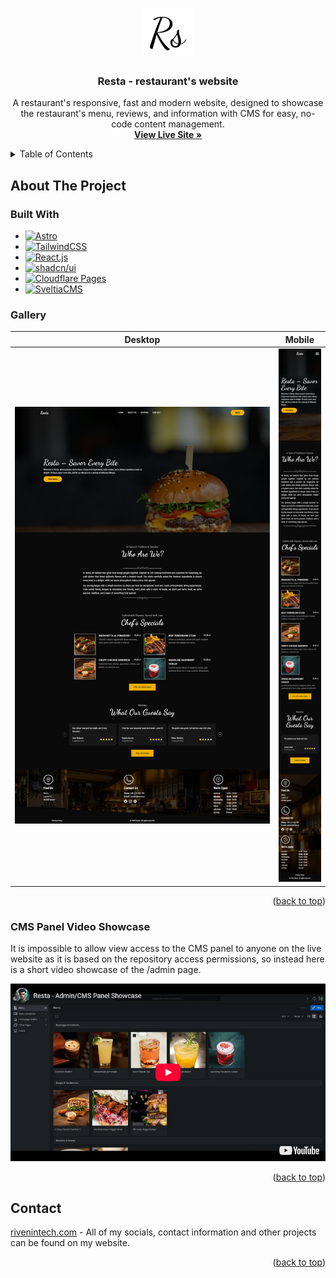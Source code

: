 <a id="readme-top"></a>

<!-- PROJECT LOGO -->
<br />
<div align="center">
  <a href="https://github.com/rivenintech/resta">
    <img src="./public/favicon.svg" alt="Logo" width="80" height="80">
  </a>

<h3 align="center">Resta - restaurant's website</h3>

  <p align="center">
    A restaurant's responsive, fast and modern website, designed to showcase the restaurant's menu, reviews, and information with CMS for easy, no-code content management.
    <br />
    <a href="https://resta.rivenintech.com"><strong>View Live Site »</strong></a>
  </p>
</div>

<!-- TABLE OF CONTENTS -->
<details>
  <summary>Table of Contents</summary>
  <ol>
    <li>
      <a href="#about-the-project">About The Project</a>
      <ul>
        <li><a href="#built-with">Built With</a></li>
        <li><a href="#gallery">Gallery</a></li>
        <li><a href="#cms-panel-video-showcase">CMS Panel Video Showcase</a></li>
      </ul>
    </li>
    <li><a href="#contact">Contact</a></li>
  </ol>
</details>

<!-- ABOUT THE PROJECT -->

## About The Project

### Built With

- [![Astro][Astro]][Astro-url]
- [![TailwindCSS][TailwindCSS]][TailwindCSS-url]
- [![React.js][React.js]][React-url]
- [![shadcn/ui][shadcn/ui]][shadcn/ui-url]
- [![Cloudflare Pages][cf-pages]][cf-pages-url]
- [![SveltiaCMS][sveltia-cms]][sveltia-cms-url]

### Gallery

| Desktop | Mobile |
| --- | --- |
| ![Desktop page screenshot][desktop-screenshot] | ![Mobile page screenshot][mobile-screenshot] |

<p align="right">(<a href="#readme-top">back to top</a>)</p>

### CMS Panel Video Showcase

It is impossible to allow view access to the CMS panel to anyone on the live website as it is based on the repository access permissions, so instead here is a short video showcase of the /admin page.

[![Watch the video][yt-cms-video-thumbnail]][yt-cms-video-url]

<p align="right">(<a href="#readme-top">back to top</a>)</p>

<!-- CONTACT -->

## Contact

[rivenintech.com][my-website-url] - All of my socials, contact information and other projects can be found on my website.

<p align="right">(<a href="#readme-top">back to top</a>)</p>

<!-- MARKDOWN LINKS & IMAGES -->
<!-- https://www.markdownguide.org/basic-syntax/#reference-style-links -->

[desktop-screenshot]: ./public/desktop-preview.png
[mobile-screenshot]: ./public/mobile-preview.png
[yt-cms-video-url]: https://youtu.be/ziYV7aiXR-g
[yt-cms-video-thumbnail]: ./public/cms-preview.png
[my-website-url]: https://rivenintech.com/
[Astro]: https://img.shields.io/badge/astro-BC52EE?style=for-the-badge&logo=astro&logoColor=white
[Astro-url]: https://astro.build/
[TailwindCSS]: https://img.shields.io/badge/tailwindcss-06B6D4?style=for-the-badge&logo=tailwindcss&logoColor=white
[TailwindCSS-url]: https://tailwindcss.com
[React.js]: https://img.shields.io/badge/React-20232A?style=for-the-badge&logo=react&logoColor=61DAFB
[React-url]: https://reactjs.org/
[shadcn/ui]: https://img.shields.io/badge/shadcn/ui-000000?style=for-the-badge&logo=shadcn/ui&logoColor=
[shadcn/ui-url]: https://ui.shadcn.com/
[cf-pages]: https://img.shields.io/badge/Cloudflare%20Pages-F38020?style=for-the-badge&logo=cloudflarepages&logoColor=white
[cf-pages-url]: https://pages.cloudflare.com/
[sveltia-cms]: https://img.shields.io/badge/Sveltia%20CMS-F85605?style=for-the-badge
[sveltia-cms-url]: https://github.com/sveltia/sveltia-cms

